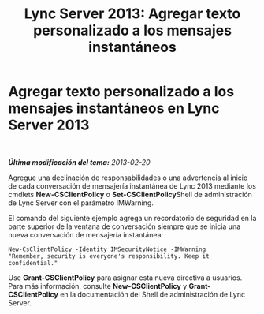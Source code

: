 ﻿---
title: 'Lync Server 2013: Agregar texto personalizado a los mensajes instantáneos'
TOCTitle: Agregar texto personalizado a los mensajes instantáneos
ms:assetid: cabcc3ec-9d35-42ac-a403-e21b7d538c2c
ms:mtpsurl: https://technet.microsoft.com/es-es/library/Gg398847(v=OCS.15)
ms:contentKeyID: 52061762
ms.date: 01/07/2017
mtps_version: v=OCS.15
ms.translationtype: HT
---

# Agregar texto personalizado a los mensajes instantáneos en Lync Server 2013

 

_**Última modificación del tema:** 2013-02-20_

Agregue una declinación de responsabilidades o una advertencia al inicio de cada conversación de mensajería instantánea de Lync 2013 mediante los cmdlets **New-CSClientPolicy** o **Set-CSClientPolicy**Shell de administración de Lync Server con el parámetro IMWarning.

El comando del siguiente ejemplo agrega un recordatorio de seguridad en la parte superior de la ventana de conversación siempre que se inicia una nueva conversación de mensajería instantánea:

    New-CsClientPolicy -Identity IMSecurityNotice -IMWarning 
    "Remember, security is everyone's responsibility. Keep it confidential."

Use **Grant-CSClientPolicy** para asignar esta nueva directiva a usuarios. Para más información, consulte **New-CSClientPolicy** y **Grant-CSClientPolicy** en la documentación del Shell de administración de Lync Server.

